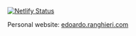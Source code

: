 [![Netlify Status](https://api.netlify.com/api/v1/badges/b3feaa14-61dd-4668-9b72-c0c90e15ee9c/deploy-status)](https://app.netlify.com/sites/edoardoranghieri/deploys)

Personal website: [edoardo.ranghieri.com](https://edoardo.ranghieri.com)
